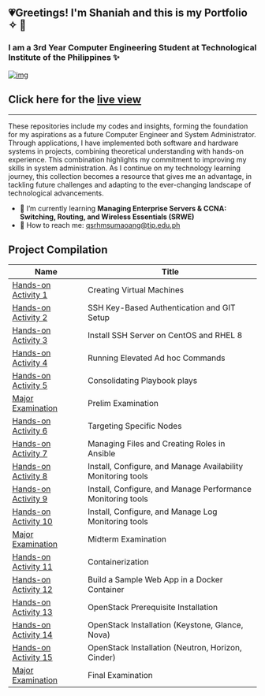 ## 💗Greetings! I'm Shaniah and this is my Portfolio ✧ 🫧
### I am a **3rd Year Computer Engineering Student** at Technological Institute of the Philippines ✨

[![img](https://pasteboard.co/ILLEJWaPmBos.png)](https://postimg.cc/yJC23Dgc)
  
## Click here for the [live view](https://andreafaith.github.io/)
________________________________________________________________________________________

These repositories include my codes and insights, forming the foundation for my aspirations as a future Computer Engineer and System Administrator. Through applications, I have implemented both software and hardware systems in projects, combining theoretical understanding with hands-on experience. This combination highlights my commitment to improving my skills in system administration. As I continue on my technology learning journey, this collection becomes a resource that gives me an advantage, in tackling future challenges and adapting to the ever-changing landscape of technological advancements.


- 🧁 I’m currently learning **Managing Enterprise Servers & CCNA: Switching, Routing, and Wireless Essentials (SRWE)** 
- 💌 How to reach me: qsrhmsumaoang@tip.edu.ph


## Project Compilation

| Name         | Title      |
| ------------ | ---------- |
| [Hands-on Activity 1](https://github.com/srhmshan/Hands-on-Activity-1.git)   | Creating Virtual Machines   |
| [Hands-on Activity 2](https://github.com/srhmshan/Hands-on-Activity-2.git)   | SSH Key-Based Authentication and GIT Setup  |
| [Hands-on Activity 3](https://github.com/srhmshan/Hands-on-Activity-3.git)   | Install SSH Server on CentOS and RHEL 8    |
| [Hands-on Activity 4](https://github.com/srhmshan/Hands-on-Activity-4.git)   | Running Elevated Ad hoc Commands    |
| [Hands-on Activity 5](https://github.com/srhmshan/Hands-on-Activity-5.git)   | Consolidating Playbook plays    |
| [Major Examination](https://github.com/srhmshan/Sumaoang_PrelimExam)   | Prelim Examination    |
| [Hands-on Activity 6](https://github.com/srhmshan/Hands-on-Activity-6.git)   | Targeting Specific Nodes    |
| [Hands-on Activity 7](https://github.com/srhmshan/Hands-on-Activity-7.git)   | Managing Files and Creating Roles in Ansible    |
| [Hands-on Activity 8](https://github.com/srhmshan/Hands-on-Activity-8.git)   | Install, Configure, and Manage Availability Monitoring tools   |
| [Hands-on Activity 9](https://github.com/srhmshan/Hands-on-Activity-9.git)   | Install, Configure, and Manage Performance Monitoring tools    |
| [Hands-on Activity 10](https://github.com/srhmshan/Hands-on-Activity-10.git)   | Install, Configure, and Manage Log Monitoring tools    |
| [Major Examination](https://github.com/srhmshan/CPE_MIDEXAM_SUMAOANG)  | Midterm Examination    |
| [Hands-on Activity 11](https://github.com/srhmshan/Hands-on-Activity-11.git)   | Containerization    |
| [Hands-on Activity 12](https://github.com/srhmshan/Hands-on-Activity-12.git)  | Build a Sample Web App in a Docker Container    |
| [Hands-on Activity 13](https://github.com/srhmshan/Hands-on-Activity-13.git)   | OpenStack Prerequisite Installation    |
| [Hands-on Activity 14](https://github.com/srhmshan/Hands-on-Activity-14.git)   | OpenStack Installation (Keystone, Glance, Nova)    |
| [Hands-on Activity 15](https://github.com/srhmshan/Hands-on-Activity-15.git)   | OpenStack Installation (Neutron, Horizon, Cinder)    |
| [Major Examination]()   | Final Examination    |
